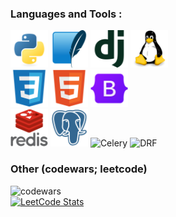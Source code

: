 ### Languages and Tools :

<div>
    <img src="https://github.com/devicons/devicon/blob/master/icons/python/python-original.svg" title="Python" alt="Python" width="60" height="60"/>
    <img src="https://github.com/devicons/devicon/blob/master/icons/sqlite/sqlite-original.svg" title="SQLite" alt="SQLite" width="60" height="60"/>
    <img src="https://github.com/devicons/devicon/blob/master/icons/django/django-plain.svg" title="Django" alt="Django" width="60" height="auto"/>
    <img src="https://github.com/devicons/devicon/blob/master/icons/linux/linux-original.svg" title="Linux" alt="Linux" width="60" height="60"/>
</div>
<div>
    <img src="https://github.com/devicons/devicon/blob/master/icons/css3/css3-original.svg" title="CSS" alt="CSS" width="60" height="60"/>
    <img src="https://github.com/devicons/devicon/blob/master/icons/html5/html5-original.svg" title="HTML" alt="HTML" width="60" height="60"/>
    <img src="https://github.com/devicons/devicon/blob/master/icons/bootstrap/bootstrap-original.svg" title="Bootstrap 5" alt="Bootstrap" width="60" height="60"/>
</div>
<div>
    <img src="https://raw.githubusercontent.com/devicons/devicon/55609aa5bd817ff167afce0d965585c92040787a/icons/redis/redis-original-wordmark.svg" title="Redis" alt="Redis" width="60" height="60"/>
    <img src="https://raw.githubusercontent.com/devicons/devicon/55609aa5bd817ff167afce0d965585c92040787a/icons/postgresql/postgresql-plain.svg" title="PostgreSQL" alt="PostgreSQL" width="60" height="60"/>
    <img src="https://upload.wikimedia.org/wikipedia/commons/1/19/Celery_logo.png" title="Celery" alt="Celery" width="60" height="auto"/>
    <img src="https://www.django-rest-framework.org/img/logo.png" title="DRF" alt="DRF" width="100" height="60"/>
</div>

### Other (codewars; leetcode)

![codewars](https://www.codewars.com/users/Mafizi/badges/large)
</br>
[![LeetCode Stats](https://leetcard.jacoblin.cool/Mafizi?theme=nord&font=Source%20Sans%20Pro&ext=activity)](https://leetcode.com/Mafizi/)

